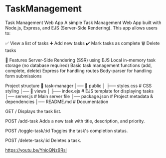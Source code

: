 # TaskManagement
Task Management Web App 
A simple Task Management Web App built with Node.js, Express, and EJS (Server-Side Rendering). This app allows users to:

✅ View a list of tasks
➕ Add new tasks
✔️ Mark tasks as complete
🗑 Delete tasks

📌 Features
Server-Side Rendering (SSR) using EJS
Local in-memory task storage (no database required)
Basic task management functions (add, complete, delete)
Express for handling routes
Body-parser for handling form submissions


Project structure
📂 task-manager
│── 📂 public
│   ├── styles.css        # CSS styling
│── 📂 views
│   ├── index.ejs         # EJS template for displaying tasks
│── server.js             # Main server file
│── package.json          # Project metadata & dependencies
│── README.md             # Documentation

GET /
Displays the task list.

POST /add-task
Adds a new task with title, description, and priority.

POST /toggle-task/:id
Toggles the task's completion status.

POST /delete-task/:id
Deletes a task.

https://youtu.be/YnioQNz9RsI
